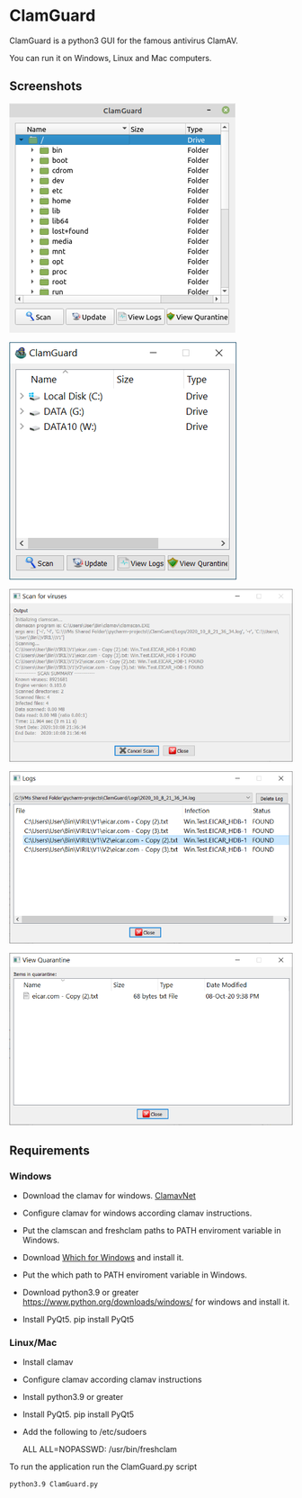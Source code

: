 # ClamGuard

ClamGuard is a python3 GUI for the famous antivirus ClamAV.

You can run it on Windows, Linux and Mac computers.

## Screenshots

![screen1](webimages/screen1linux.png)

![screen2](webimages/screen1win.png)

![screen2](webimages/screen2win.png)

![screen4](webimages/screen3win.png)

![screen5](webimages/screen4win.png)

## Requirements

### Windows

- Download the clamav for windows. [ClamavNet](https://www.clamav.net/downloads)

- Configure clamav for windows according clamav instructions.

- Put the clamscan and freshclam paths to PATH enviroment variable in Windows.

- Download [Which for Windows](http://gnuwin32.sourceforge.net/packages/which.htm) and install it.

- Put the which path to PATH enviroment variable in Windows.

- Download python3.9 or greater https://www.python.org/downloads/windows/ for windows and install it.

- Install PyQt5. pip install PyQt5

### Linux/Mac

- Install clamav

- Configure clamav according clamav instructions

- Install python3.9 or greater

- Install PyQt5. pip install PyQt5

- Add the following to /etc/sudoers
  
  ALL ALL=NOPASSWD: /usr/bin/freshclam

To run the application run the ClamGuard.py script

```bash
python3.9 ClamGuard.py
```
